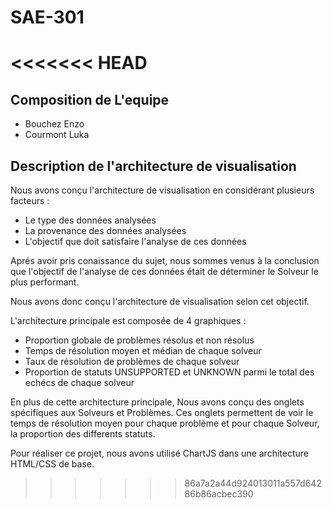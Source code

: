 # SAE-301
<<<<<<< HEAD
=======

## Composition de L'equipe

- Bouchez Enzo
- Courmont Luka

## Description de l'architecture de visualisation

Nous avons conçu l'architecture de visualisation en considérant plusieurs facteurs : 
- Le type des données analysées 
- La provenance des données analysées 
- L'objectif que doit satisfaire l'analyse de ces données

Aprés avoir pris conaissance du sujet, nous sommes venus à la conclusion que l'objectif de l'analyse de ces données était de déterminer le Solveur le plus performant. 

Nous avons donc conçu l'architecture de visualisation selon cet objectif.

L'architecture principale est composée de 4 graphiques :
- Proportion globale de problèmes résolus et non résolus
- Temps de résolution moyen et médian de chaque solveur
- Taux de résolution de problèmes de chaque solveur
- Proportion de statuts UNSUPPORTED et UNKNOWN parmi le total des echécs de chaque solveur

En plus de cette architecture principale, Nous avons conçu des onglets spécifiques aux Solveurs et Problèmes. Ces onglets permettent de voir le temps de résolution moyen pour chaque problème et pour chaque Solveur, la proportion des differents statuts.


Pour réaliser ce projet, nous avons utilisé ChartJS dans une architecture HTML/CSS de base. 
>>>>>>> 86a7a2a44d924013011a557d64286b86acbec390
